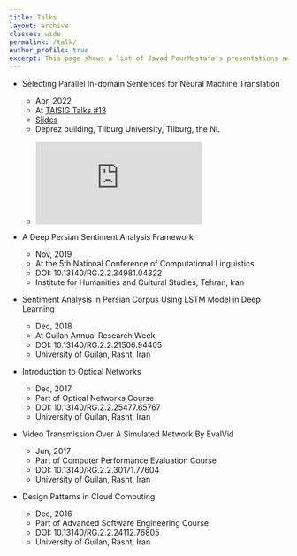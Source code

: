 ```yaml
---
title: Talks
layout: archive
classes: wide
permalink: /talk/
author_profile: true
excerpt: This page shows a list of Javad PourMostafa's presentations and talks.
---
```

*   Selecting Parallel In-domain Sentences for Neural Machine Translation
    *   Apr, 2022
    *   At [TAISIG Talks #13](https://www.tilburguniversity.edu/research/institutes-and-research-groups/taisig)
    *   [Slides](https://www.researchgate.net/publication/360105031_Selecting_Parallel_In-domain_Sentences_for_Neural_Machine_Translation_NMT_Using_Monolingual_Texts)
    *   Deprez building, Tilburg University, Tilburg, the NL
    *   <p><iframe style="max-width:87%; max-height:80%;" src="https://www.youtube.com/embed/8GDQ124iAao" title="YouTube video player" frameborder="0" allow="accelerometer; autoplay; clipboard-write; encrypted-media; gyroscope; picture-in-picture" allowfullscreen></iframe></p>


*   A Deep Persian Sentiment Analysis Framework
    *   Nov, 2019
    *   At the 5th National Conference of Computational Linguistics
    *   DOI: 10.13140/RG.2.2.34981.04322
    *   Institute for Humanities and Cultural Studies, Tehran, Iran
    
*   Sentiment Analysis in Persian Corpus Using LSTM Model in Deep Learning
    *   Dec, 2018
    *   At Guilan Annual Research Week
    *   DOI: 10.13140/RG.2.2.21506.94405
    *   University of Guilan, Rasht, Iran
    
*   Introduction to Optical Networks
    *   Dec, 2017
    *   Part of Optical Networks Course
    *   DOI: 10.13140/RG.2.2.25477.65767
    *   University of Guilan, Rasht, Iran
    
*   Video Transmission Over A Simulated Network By EvalVid
    *   Jun, 2017
    *   Part of Computer Performance Evaluation Course
    *   DOI: 10.13140/RG.2.2.30171.77604
    *   University of Guilan, Rasht, Iran

*   Design Patterns in Cloud Computing
    *   Dec, 2016
    *   Part of Advanced Software Engineering Course
    *   DOI: 10.13140/RG.2.2.24112.76805
    *   University of Guilan, Rasht, Iran
